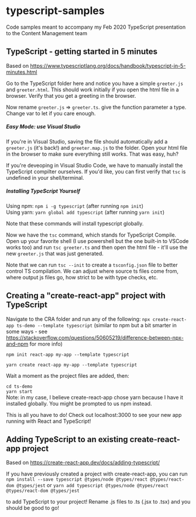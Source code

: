 # typescript-samples
Code samples meant to accompany my Feb 2020 TypeScript presentation to the Content Management team

## TypeScript - getting started in 5 minutes

Based on https://www.typescriptlang.org/docs/handbook/typescript-in-5-minutes.html

Go to the TypeScript folder here and notice you have a simple `greeter.js` and `greeter.html`. This should work initially if you open the html file in a browser.
Verify that you get a greeting in the browser.

Now rename `greeter.js` => `greeter.ts`. give the function parameter a type. Change var to let if you care enough.

##### Easy Mode: use Visual Studio
If you're in Visual Studio, saving the file should automatically add a `greeter.js` (it's back!) and `greeter.map.js` to the folder. Open your html file in the browser to make sure everything still works. That was easy, huh?

If you're deveoping in Visual Studio Code, we have to manually install the TypeScript compilter ourselves. If you'd like, you can first verify that `tsc` is undefined in your shell/terminal.

##### Installing TypeScript Yourself
Using npm: `npm i -g typescript` (after running `npm init`)  
Using yarn: `yarn global add typescript` (after running `yarn init`)  

Note that these commands will install typescript globally.

Now we have the `tsc` command, which stands for TypeScript Compile. Open up your favorite shell (I use powershell but the one built-in to VSCode works too) and run `tsc greeter.ts` and then open the html file - it'll use the new `greeter.js` that was just generated.

Note that we can run `tsc --init` to create a `tsconfig.json` file to better control TS compilation. We can adjust where source ts files come from, where output js files go, how strict to be with type checks, etc.


## Creating a "create-react-app" project with TypeScript

Navigate to the CRA folder and run any of the following:
`npx create-react-app ts-demo --template typescript` (similar to npm but a bit smarter in some ways - see https://stackoverflow.com/questions/50605219/difference-between-npx-and-npm for more info)

`npm init react-app my-app --template typescript`

`yarn create react-app my-app --template typescript`

Wait a moment as the project files are added, then:

`cd ts-demo`  
`yarn start`  
Note: in my case, I believe create-react-app chose yarn because I have it installed globally. You might be prompted to us npm instead.

This is all you have to do! Check out localhost:3000 to see your new app running with React and TypeScript!


## Adding TypeScript to an existing create-react-app project

Based on https://create-react-app.dev/docs/adding-typescript/

If you have previously created a project with create-react-app, you can run  
`npm install --save typescript @types/node @types/react @types/react-dom @types/jest`
or
`yarn add typescript @types/node @types/react @types/react-dom @types/jest`

to add TypeScript to your project! Rename .js files to .ts (.jsx to .tsx) and you should be good to go!
